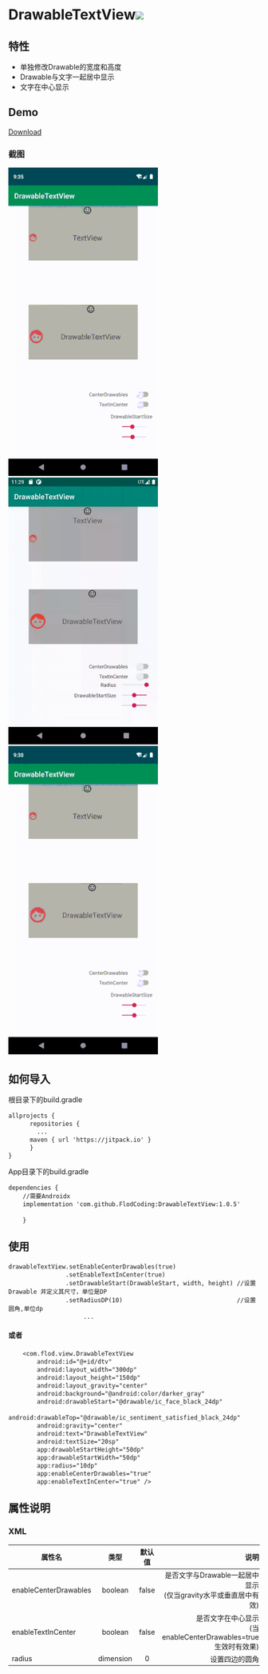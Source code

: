 # DrawableTextView[![](https://jitpack.io/v/FlodCoding/DrawableTextview.svg)](https://jitpack.io/#FlodCoding/DrawableTextView)
## 特性
 * 单独修改Drawable的宽度和高度
 * Drawable与文字一起居中显示
 * 文字在中心显示
 
## Demo
[Download](https://github.com/FlodCoding/DrawableTextView/raw/master/app/build/outputs/apk/debug/app-debug.apk)
### 截图
 ![](/gif/gif1.gif) &ensp;&ensp; ![](/gif/gif2.gif) &ensp;&ensp; ![](/gif/gif3.gif)


## 如何导入
根目录下的build.gradle

	allprojects {
		  repositories {
		  	...
		  maven { url 'https://jitpack.io' }
		  }
	}
 
 
App目录下的build.gradle
 
 	dependencies {
		//需要Androidx
		implementation 'com.github.FlodCoding:DrawableTextView:1.0.5'
		
     	}

## 使用
```
drawableTextView.setEnableCenterDrawables(true)
                .setEnableTextInCenter(true)
                .setDrawableStart(DrawableStart, width, height) //设置Drawable 并定义其尺寸，单位是DP
                .setRadiusDP(10)                                //设置圆角,单位dp
                     ...

```

#### 或者
```
    <com.flod.view.DrawableTextView
        android:id="@+id/dtv"
        android:layout_width="300dp"
        android:layout_height="150dp"
        android:layout_gravity="center"
        android:background="@android:color/darker_gray"
        android:drawableStart="@drawable/ic_face_black_24dp"
        android:drawableTop="@drawable/ic_sentiment_satisfied_black_24dp"
        android:gravity="center"
        android:text="DrawableTextView"
        android:textSize="20sp"
        app:drawableStartHeight="50dp"
        app:drawableStartWidth="50dp"
        app:radius="10dp"
        app:enableCenterDrawables="true"
        app:enableTextInCenter="true" />
```

## 属性说明

### XML
属性名 | 类型 | 默认值 | 说明
---|:--:|:--:|--:
enableCenterDrawables | boolean | false | 是否文字与Drawable一起居中显示<br>(仅当gravity水平或垂直居中有效)
enableTextInCenter | boolean | false | 是否文字在中心显示<br>(当enableCenterDrawables=true生效时有效果)
radius|dimension|0|设置四边的圆角
